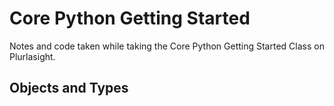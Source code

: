 # Core Python Getting Started

Notes and code taken while taking the Core Python Getting Started Class on Plurlasight.

## Objects and Types